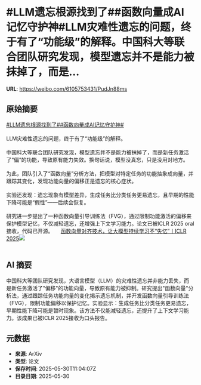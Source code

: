 # #LLM遗忘根源找到了##函数向量成AI记忆守护神#LLM灾难性遗忘的问题，终于有了“功能级”的解释。中国科大等联合团队研究发现，模型遗忘并不是能力被抹掉了，而是...

**URL**: https://weibo.com/6105753431/PudJn88ms

## 原始摘要

<a href="https://m.weibo.cn/search?containerid=231522type%3D1%26t%3D10%26q%3D%23LLM%E9%81%97%E5%BF%98%E6%A0%B9%E6%BA%90%E6%89%BE%E5%88%B0%E4%BA%86%23&amp;extparam=%23LLM%E9%81%97%E5%BF%98%E6%A0%B9%E6%BA%90%E6%89%BE%E5%88%B0%E4%BA%86%23" data-hide=""><span class="surl-text">#LLM遗忘根源找到了#</span></a><a href="https://m.weibo.cn/search?containerid=231522type%3D1%26t%3D10%26q%3D%23%E5%87%BD%E6%95%B0%E5%90%91%E9%87%8F%E6%88%90AI%E8%AE%B0%E5%BF%86%E5%AE%88%E6%8A%A4%E7%A5%9E%23&amp;extparam=%23%E5%87%BD%E6%95%B0%E5%90%91%E9%87%8F%E6%88%90AI%E8%AE%B0%E5%BF%86%E5%AE%88%E6%8A%A4%E7%A5%9E%23" data-hide=""><span class="surl-text">#函数向量成AI记忆守护神#</span></a><br><br>LLM灾难性遗忘的问题，终于有了“功能级”的解释。<br><br>中国科大等联合团队研究发现，模型遗忘并不是能力被抹掉了，而是新任务激活了“偏”的功能，导致原有能力失效。换句话说，模型没真忘，只是没用对地方。<br><br>为此，团队引入了“函数向量”分析方法，把模型对特定任务的功能抽象成向量，并跟踪其变化，发现功能向量的偏移正是遗忘的核心症状。<br><br>实验还发现：遗忘现象有模型差异，生成任务比分类任务更易遗忘，且早期的性能下降可能是“假性”——后续会恢复。<br><br>研究进一步提出了一种函数向量引导训练法（FVG），通过限制功能激活的偏移来保护模型记忆，不仅减轻遗忘，还增强上下文学习能力。论文已被ICLR 2025 oral接收，代码已开源。 <a href="https://weibo.com/ttarticle/p/show?id=2309405172026255212626" data-hide=""><span class="url-icon"><img style="width: 1rem;height: 1rem" src="https://h5.sinaimg.cn/upload/2015/09/25/3/timeline_card_small_article_default.png" referrerpolicy="no-referrer"></span><span class="surl-text">函数向量对齐技术，让大模型持续学习不“失忆”丨ICLR 2025</span></a><img style="" src="https://tvax2.sinaimg.cn/large/006Fd7o3gy1i1xk43cdeej30kc0bgta1.jpg" referrerpolicy="no-referrer"><br><br>

## AI 摘要

中国科大等团队研究发现，大语言模型（LLM）的灾难性遗忘并非能力丢失，而是新任务激活了"偏移"的功能向量，导致原有能力被抑制。研究提出"函数向量"分析法，通过跟踪任务功能向量的变化揭示遗忘机制，并开发函数向量引导训练法（FVG），限制功能偏移以保护记忆。实验显示：生成任务比分类任务更易遗忘，早期性能下降可能是暂时现象。该方法不仅能减轻遗忘，还提升了上下文学习能力。该成果已被ICLR 2025接收为口头报告。

## 元数据

- **来源**: ArXiv
- **类型**: 论文
- **保存时间**: 2025-05-30T11:04:07Z
- **目录日期**: 2025-05-30

